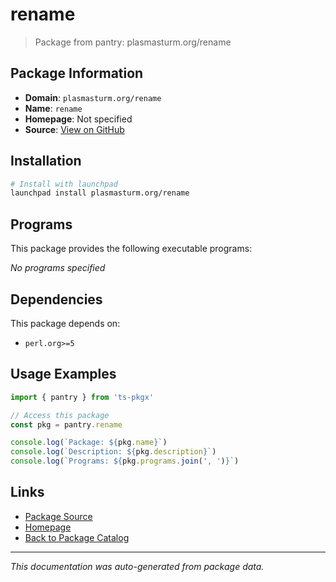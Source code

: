 # rename

> Package from pantry: plasmasturm.org/rename

## Package Information

- **Domain**: `plasmasturm.org/rename`
- **Name**: `rename`
- **Homepage**: Not specified
- **Source**: [View on GitHub](https://github.com/pkgxdev/pantry/tree/main/projects/plasmasturm.org/rename/package.yml)

## Installation

```bash
# Install with launchpad
launchpad install plasmasturm.org/rename
```

## Programs

This package provides the following executable programs:

*No programs specified*

## Dependencies

This package depends on:

- `perl.org>=5`

## Usage Examples

```typescript
import { pantry } from 'ts-pkgx'

// Access this package
const pkg = pantry.rename

console.log(`Package: ${pkg.name}`)
console.log(`Description: ${pkg.description}`)
console.log(`Programs: ${pkg.programs.join(', ')}`)
```

## Links

- [Package Source](https://github.com/pkgxdev/pantry/tree/main/projects/plasmasturm.org/rename/package.yml)
- [Homepage](#)
- [Back to Package Catalog](../../../package-catalog.md)

---

*This documentation was auto-generated from package data.*
